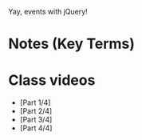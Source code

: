 Yay, events with jQuery!

#  Notes (Key Terms)

# Class videos
- [Part 1/4]
- [Part 2/4]
- [Part 3/4]
- [Part 4/4]
